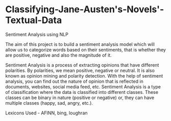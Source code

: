 # Classifying-Jane-Austen's-Novels'-Textual-Data

Sentiment Analysis using NLP


The aim of this project is to build a sentiment analysis model which will allow us to categorize words based on their sentiments, that is whether they are positive, negative and also the magnitude of it.

Sentiment Analysis is a process of extracting opinions that have different polarities. By polarities, we mean positive, negative or neutral. It is also known as opinion mining and polarity detection. With the help of sentiment analysis, you can find out the nature of opinion that is reflected in documents, websites, social media feed, etc. Sentiment Analysis is a type of classification where the data is classified into different classes. These classes can be binary in nature (positive or negative) or, they can have multiple classes (happy, sad, angry, etc.).

Lexicons Used - AFINN, bing, loughran
